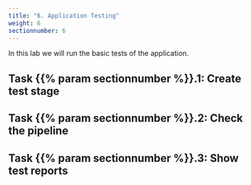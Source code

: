 ```yaml
---
title: "6. Application Testing"
weight: 6
sectionnumber: 6
---
```


In this lab we will run the basic tests of the application.


## Task {{% param sectionnumber %}}.1: Create test stage


## Task {{% param sectionnumber %}}.2: Check the pipeline


## Task {{% param sectionnumber %}}.3: Show test reports
